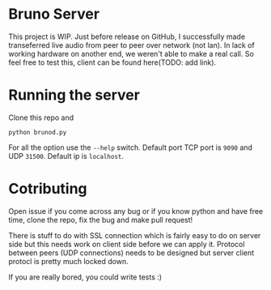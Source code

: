 Bruno Server
============

This project is WIP. Just before release on GitHub, I successfully made
transeferred live audio from peer to peer over network (not lan). In lack of
working hardware on another end, we weren't able to make a real call. So feel
free to test this, client can be found here(TODO: add link).

Running the server
==================

Clone this repo and

```
python brunod.py
```

For all the option use the `--help` switch. Default port TCP port is `9090`
and UDP `31500`. Default ip is `localhost`.

Cotributing
===========

Open issue if you come across any bug or if you know python and have free time,
clone the repo, fix the bug and make pull request!

There is stuff to do with SSL connection which is fairly easy to do on server
side but this needs work on client side before we can apply it. Protocol
between peers (UDP connections) needs to be designed but server client protocl
is pretty much locked down.

If you are really bored, you could write tests :)
